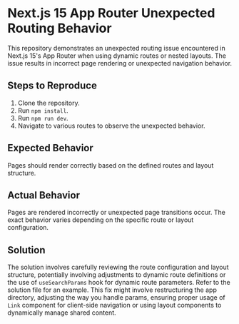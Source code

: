 # Next.js 15 App Router Unexpected Routing Behavior

This repository demonstrates an unexpected routing issue encountered in Next.js 15's App Router when using dynamic routes or nested layouts.  The issue results in incorrect page rendering or unexpected navigation behavior.

## Steps to Reproduce

1. Clone the repository.
2. Run `npm install`.
3. Run `npm run dev`.
4. Navigate to various routes to observe the unexpected behavior.

## Expected Behavior

Pages should render correctly based on the defined routes and layout structure.

## Actual Behavior

Pages are rendered incorrectly or unexpected page transitions occur.  The exact behavior varies depending on the specific route or layout configuration.

## Solution

The solution involves carefully reviewing the route configuration and layout structure, potentially involving adjustments to dynamic route definitions or the use of `useSearchParams` hook for dynamic route parameters.  Refer to the solution file for an example. This fix might involve restructuring the app directory,  adjusting the way you handle params, ensuring proper usage of `Link` component for client-side navigation or using layout components to dynamically manage shared content.